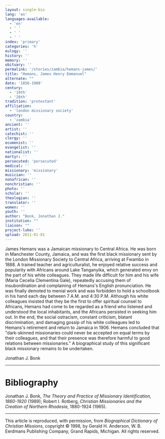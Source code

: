 ```yaml
---
layout: single-bio
lang: 'en'
languages-available:
  - 'en'
  - ' '
  - ' '
  - ' '
index: 'primary'
categories: 'h'
eulogy: ''
history: ''
memory: ''
obituary: ''
permalink: '/stories/zambia/hemans-james/'
title: "Hemans, James Henry Emmanuel"
alternate: ""
date: '1856-1908'
century:
  - '19th'
  - '20th'
tradition: 'protestant'
affiliation:
  - 'london missionary society'
country:
  - 'zambia'
ancient: ''
artist: ''
catechist: ''
clergy: ''
ecumenist: ''
evangelist: ''
nationalist: ''
martyr: ''
persecuted: 'persecuted'
medical: ''
missionary: 'missionary'
musician: ''
nonafrican: ''
nonchristian: ''
photo: ''
scholar: ''
theologian: ''
translator: ''
women: ''
youth: ''
author: "Bonk, Jonathan J."
institution: ""
liaison: ""
project-luke: ''
upload: 2011-01-01
---
```




James Hemans was a Jamaican missionary to Central Africa. He was born in Manchester County, Jamaica, and was the first black missionary sent by the London Missionary Society to Central Africa, arriving at Fwambo in 1888. A trained teacher and agriculturalist, he enjoyed relative success and popularity with Africans around Lake Tanganyika, which generated envy on the part of his white colleagues. They made life difficult for him and his wife (Maria Cecelia Clementina Gale), repeatedly accusing them of insubordination and complaining of Hemans's English pronunciation. He was finally demoted to menial work and was forbidden to hold a schoolbook in his hand each day between 7 A.M. and 4:30 P.M. Although his white colleagues insisted that they be the first to offer spiritual counsel to Africans, Hemans had come to be regarded as a friend who listened and understood the local inhabitants, and the Africans persisted in seeking him out. In the end, the social ostracism, constant criticism, blatant discrimination, and damaging gossip of his white colleagues led to Hemans's retirement and return to Jamaica in 1906. Hemans concluded that "dark-skinned missionaries could never be accepted on equal terms by their colleagues, and that their presence was therefore harmful to good relations between missionaries." A biographical study of this significant black missionary remains to be undertaken.

Jonathan J. Bonk

---

# Bibliography

Jonathan J. Bonk, *The Theory and Practice of Missionary Identification, 1860-1920* (1989); Robert I. Rotberg, *Christian Missionaries and the Creation of Northern Rhodesia*, 1880-1924 (1965).

---

This article is reproduced, with permission, from *Biographical Dictionary of Christian Missions*, copyright © 1998, by Gerald H. Anderson, W. B. Eerdmans Publishing Company, Grand Rapids, Michigan. All rights reserved.
